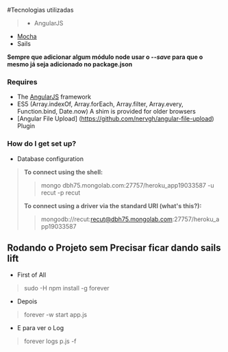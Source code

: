 #Tecnologias utilizadas

> * AngularJS
  * [Mocha](http://visionmedia.github.io/mocha/)
  * Sails
  
**Sempre que adicionar algum módulo node usar o *--save* para que o mesmo já seja adicionado no package.json**

### Requires
- The [AngularJS](https://github.com/angular/angular.js) framework
- ES5 (Array.indexOf, Array.forEach, Array.filter, Array.every, Function.bind, Date.now) A shim is provided for older browsers
- [Angular File Upload] (https://github.com/nervgh/angular-file-upload) Plugin

### How do I get set up? ###
* Database configuration
> **To connect using the shell:**
>> mongo dbh75.mongolab.com:27757/heroku_app19033587 -u recut -p recut
>
> **To connect using a driver via the standard URI (what's this?):**
>>  mongodb://recut:recut@dbh75.mongolab.com:27757/heroku_app19033587

## Rodando o Projeto sem Precisar ficar dando sails lift ###
* First of All
> sudo -H npm install -g forever

* Depois
> forever -w start app.js

* E para ver o Log
> forever logs p.js -f